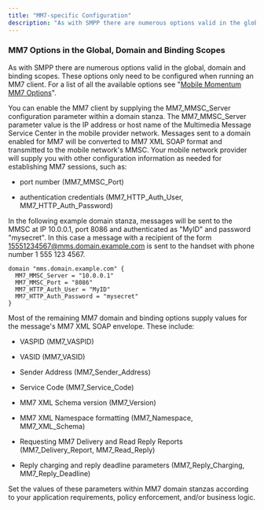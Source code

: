 ```yaml
---
title: "MM7-specific Configuration"
description: "As with SMPP there are numerous options valid in the global domain and binding scopes These options only need to be configured when running an MM 7 client For a list of all the available options see Mobile Momentum MM 7 Options You can enable the MM 7 client by..."
---
```


### <a name="quickmob.mm7options."></a> MM7 Options in the Global, Domain and Binding Scopes

As with SMPP there are numerous options valid in the global, domain and binding scopes. These options only need to be configured when running an MM7 client. For a list of all the available options see "[Mobile Momentum MM7 Options](/momentum/mobile/mobile-reference/mobility-mm-7-options)".

You can enable the MM7 client by supplying the MM7_MMSC_Server configuration parameter within a domain stanza. The MM7_MMSC_Server parameter value is the IP address or host name of the Multimedia Message Service Center in the mobile provider network. Messages sent to a domain enabled for MM7 will be converted to MM7 XML SOAP format and transmitted to the mobile network's MMSC. Your mobile network provider will supply you with other configuration information as needed for establishing MM7 sessions, such as:

*   port number (MM7_MMSC_Port)

*   authentication credentials (MM7_HTTP_Auth_User, MM7_HTTP_Auth_Password)

In the following example domain stanza, messages will be sent to the MMSC at IP 10.0.0.1, port 8086 and authenticated as "MyID" and password "mysecret". In this case a message with a recipient of the form 15551234567@mms.domain.example.com is sent to the handset with phone number 1 555 123 4567.

```
domain "mms.domain.example.com" {
  MM7_MMSC_Server = "10.0.0.1"
  MM7_MMSC_Port = "8086"
  MM7_HTTP_Auth_User = "MyID"
  MM7_HTTP_Auth_Password = "mysecret"
}
```

Most of the remaining MM7 domain and binding options supply values for the message's MM7 XML SOAP envelope. These include:

*   VASPID (MM7_VASPID)

*   VASID (MM7_VASID)

*   Sender Address (MM7_Sender_Address)

*   Service Code (MM7_Service_Code)

*   MM7 XML Schema version (MM7_Version)

*   MM7 XML Namespace formatting (MM7_Namespace, MM7_XML_Schema)

*   Requesting MM7 Delivery and Read Reply Reports (MM7_Delivery_Report, MM7_Read_Reply)

*   Reply charging and reply deadline parameters (MM7_Reply_Charging, MM7_Reply_Deadline)

Set the values of these parameters within MM7 domain stanzas according to your application requirements, policy enforcement, and/or business logic.